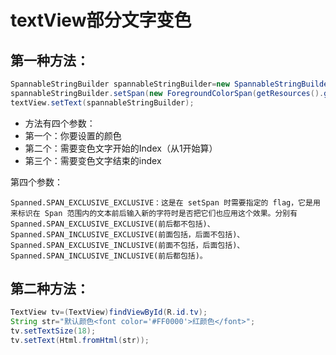 # textView部分文字变色

## 第一种方法：

```java
SpannableStringBuilder spannableStringBuilder=new SpannableStringBuilder("这是内容文字");
spannableStringBuilder.setSpan(new ForegroundColorSpan(getResources().getColor(R.color.blue_tone))/*变成什么颜色*/,6/*开始变色的index，是从1开始的*/,platname.length()+6/*结束变色的index*/,Spannable.SPAN_EXCLUSIVE_EXCLUSIVE/*不知道是什么作用*/);
textView.setText(spannableStringBuilder);
```

- 方法有四个参数：
- 第一个：你要设置的颜色
- 第二个：需要变色文字开始的Index（从1开始算）
- 第三个：需要变色文字结束的index

第四个参数：

```
Spanned.SPAN_EXCLUSIVE_EXCLUSIVE：这是在 setSpan 时需要指定的 flag，它是用来标识在 Span 范围内的文本前后输入新的字符时是否把它们也应用这个效果。分别有
Spanned.SPAN_EXCLUSIVE_EXCLUSIVE(前后都不包括)、
Spanned.SPAN_INCLUSIVE_EXCLUSIVE(前面包括，后面不包括)、
Spanned.SPAN_EXCLUSIVE_INCLUSIVE(前面不包括，后面包括)、
Spanned.SPAN_INCLUSIVE_INCLUSIVE(前后都包括)。
```



## 第二种方法：

```java
TextView tv=(TextView)findViewById(R.id.tv);
String str="默认颜色<font color='#FF0000'>红颜色</font>";
tv.setTextSize(18);
tv.setText(Html.fromHtml(str));

```

